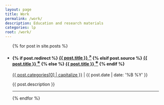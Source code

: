 ```yaml
---
layout: page
title: Work
permalink: /work/
description: Education and research materials
categories: lp
root: /work/
---
```


<ul class="post-list">
    {% for post in site.posts %}
      <li>
        <!-- work preview img -->
<!--         {% if post.img %}
        <img class="post-preview" src="{{ post.img }}"/>
        {% endif %} -->
        <h4>
          {% if post.redirect %}
            <a class="post-title" href="{{ post.redirect }}" target="_blank">{{ post.title }} <sup>&nearr;</sup></a>
          {% elsif post.source %}
            <a class="post-title" href="{{ post.source | prepend: site.baseurl }}" target="blank">{{ post.title }} <sup>&#10035;</sup></a>
          {% else %}
            <a class="post-title" href="{{ post.url | prepend: site.baseurl }}">{{ post.title }} <sup>&#10035;</sup></a>
          {% endif %}
        </h4>
        <p class="post-meta"><a class="post-cat" href="{{ page.root }}{{ post.categories }}">{{ post.categories[0] | capitalize }}</a> | {{ post.date | date: '%B %Y' }}</p>
        <p class="post-desc">{{ post.description }}</p>
        <hr/>
      </li>
    {% endfor %}
</ul>